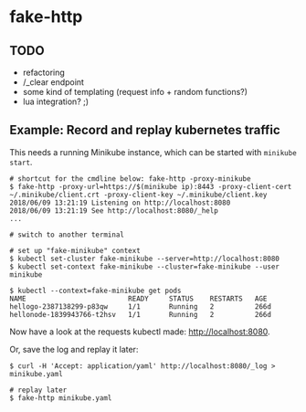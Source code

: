 # fake-http

## TODO

- refactoring
- /_clear endpoint
- some kind of templating (request info + random functions?)
- lua integration? ;)

## Example: Record and replay kubernetes traffic

This needs a running Minikube instance, which can be started with
`minikube start`.

```
# shortcut for the cmdline below: fake-http -proxy-minikube
$ fake-http -proxy-url=https://$(minikube ip):8443 -proxy-client-cert ~/.minikube/client.crt -proxy-client-key ~/.minikube/client.key
2018/06/09 13:21:19 Listening on http://localhost:8080
2018/06/09 13:21:19 See http://localhost:8080/_help
...

# switch to another terminal

# set up "fake-minikube" context
$ kubectl set-cluster fake-minikube --server=http://localhost:8080
$ kubectl set-context fake-minikube --cluster=fake-minikube --user minikube

$ kubectl --context=fake-minikube get pods
NAME                         READY     STATUS    RESTARTS   AGE
hellogo-2387138299-p83qw     1/1       Running   2          266d
hellonode-1839943766-t2hsv   1/1       Running   2          266d
```

Now have a look at the requests kubectl made: <http://localhost:8080>.

Or, save the log and replay it later:

```
$ curl -H 'Accept: application/yaml' http://localhost:8080/_log > minikube.yaml

# replay later
$ fake-http minikube.yaml
```
